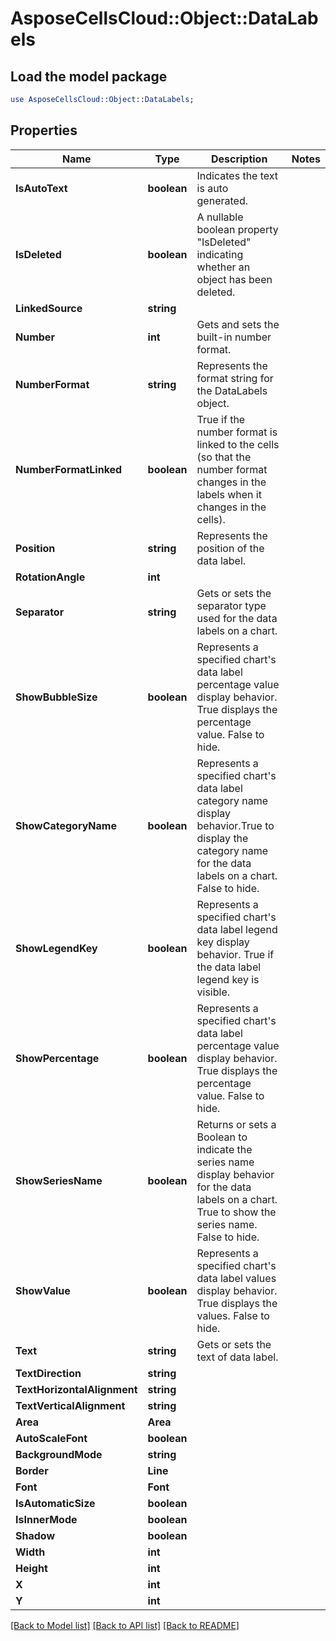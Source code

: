 # AsposeCellsCloud::Object::DataLabels 

## Load the model package
```perl
use AsposeCellsCloud::Object::DataLabels;
```

## Properties
Name | Type | Description | Notes
------------ | ------------- | ------------- | -------------
**IsAutoText** | **boolean** | Indicates the text is auto generated. |
**IsDeleted** | **boolean** | A nullable boolean property "IsDeleted" indicating whether an object has been deleted. |
**LinkedSource** | **string** |  |
**Number** | **int** | Gets and sets the built-in number format. |
**NumberFormat** | **string** | Represents the format string for the DataLabels object. |
**NumberFormatLinked** | **boolean** | True if the number format is linked to the cells                         (so that the number format changes in the labels when it changes in the cells). |
**Position** | **string** | Represents the position of the data label. |
**RotationAngle** | **int** |  |
**Separator** | **string** | Gets or sets the separator type used for the data labels on a chart. |
**ShowBubbleSize** | **boolean** | Represents a specified chart's data label percentage value display behavior. True displays the percentage value. False to hide. |
**ShowCategoryName** | **boolean** | Represents a specified chart's data label category name display behavior.True to display the category name for the data labels on a chart. False to hide. |
**ShowLegendKey** | **boolean** | Represents a specified chart's data label legend key display behavior.                        True if the data label legend key is visible. |
**ShowPercentage** | **boolean** | Represents a specified chart's data label percentage value display behavior. True displays the percentage value. False to hide. |
**ShowSeriesName** | **boolean** | Returns or sets a Boolean to indicate the series name display behavior for the data labels on a chart.                        True to show the series name. False to hide. |
**ShowValue** | **boolean** | Represents a specified chart's data label values display behavior. True displays the values. False to hide. |
**Text** | **string** | Gets or sets the text of data label. |
**TextDirection** | **string** |  |
**TextHorizontalAlignment** | **string** |  |
**TextVerticalAlignment** | **string** |  |
**Area** | **Area** |  |
**AutoScaleFont** | **boolean** |  |
**BackgroundMode** | **string** |  |
**Border** | **Line** |  |
**Font** | **Font** |  |
**IsAutomaticSize** | **boolean** |  |
**IsInnerMode** | **boolean** |  |
**Shadow** | **boolean** |  |
**Width** | **int** |  |
**Height** | **int** |  |
**X** | **int** |  |
**Y** | **int** |  |  

[[Back to Model list]](../README.md#documentation-for-models) [[Back to API list]](../README.md#documentation-for-api-endpoints) [[Back to README]](../README.md)

